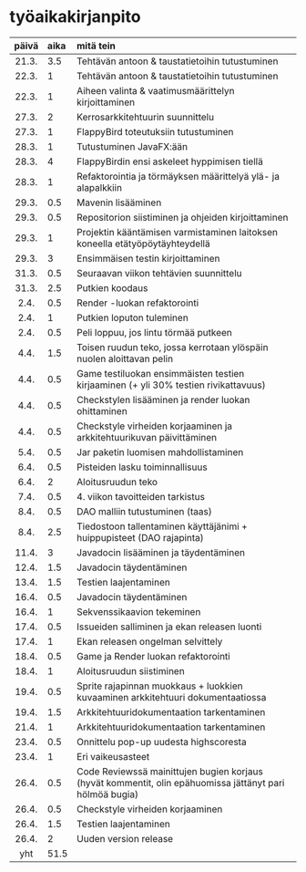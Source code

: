 # työaikakirjanpito

| päivä | aika | mitä tein  |
| :----:|:-----| :-----|
| 21.3. | 3.5  | Tehtävän antoon & taustatietoihin tutustuminen |
| 22.3. | 1    | Tehtävän antoon & taustatietoihin tutustuminen |
| 22.3. | 1    | Aiheen valinta & vaatimusmäärittelyn kirjoittaminen |
| 27.3. | 2    | Kerrosarkkitehtuurin suunnittelu |
| 27.3. | 1    | FlappyBird toteutuksiin tutustuminen |
| 28.3. | 1    | Tutustuminen JavaFX:ään |
| 28.3. | 4    | FlappyBirdin ensi askeleet hyppimisen tiellä |
| 28.3. | 1    | Refaktorointia ja törmäyksen määrittelyä ylä- ja alapalkkiin |
| 29.3. | 0.5  | Mavenin lisääminen |
| 29.3. | 0.5  | Repositorion siistiminen ja ohjeiden kirjoittaminen |
| 29.3. | 1    | Projektin kääntämisen varmistaminen laitoksen koneella etätyöpöytäyhteydellä |
| 29.3. | 3  | Ensimmäisen testin kirjoittaminen |
| 31.3. | 0.5  | Seuraavan viikon tehtävien suunnittelu |
| 31.3. | 2.5 | Putkien koodaus |
| 2.4. | 0.5 | Render -luokan refaktorointi |
| 2.4. | 1 | Putkien loputon tuleminen |
| 2.4. | 0.5 | Peli loppuu, jos lintu törmää putkeen |
| 4.4. | 1.5 | Toisen ruudun teko, jossa kerrotaan ylöspäin nuolen aloittavan pelin|
| 4.4. | 0.5 | Game testiluokan ensimmäisten testien kirjaaminen (+ yli 30% testien rivikattavuus)|
| 4.4. | 0.5 | Checkstylen lisääminen ja render luokan ohittaminen |
| 4.4. | 0.5 | Checkstyle virheiden korjaaminen ja arkkitehtuurikuvan päivittäminen |
| 5.4. | 0.5 | Jar paketin luomisen mahdollistaminen |
| 6.4. | 0.5 | Pisteiden lasku toiminnallisuus |
| 6.4. | 2 | Aloitusruudun teko|
| 7.4. | 0.5 | 4. viikon tavoitteiden tarkistus |
| 8.4. | 0.5 | DAO malliin tutustuminen (taas) |
| 8.4. | 2.5 | Tiedostoon tallentaminen käyttäjänimi + huippupisteet (DAO rajapinta) |
| 11.4. | 3 | Javadocin lisääminen ja täydentäminen |
| 12.4. | 1.5 | Javadocin täydentäminen |
| 13.4. | 1.5 | Testien laajentaminen |
| 16.4. | 0.5 | Javadocin täydentäminen |
| 16.4. | 1 | Sekvenssikaavion tekeminen |
| 17.4. | 0.5 | Issueiden salliminen ja ekan releasen luonti |
| 17.4. | 1 | Ekan releasen ongelman selvittely |
| 18.4. | 0.5 | Game ja Render luokan refaktorointi |
| 18.4. | 1 | Aloitusruudun siistiminen |
| 19.4. | 0.5 | Sprite rajapinnan muokkaus + luokkien kuvaaminen arkkitehtuuri dokumentaatiossa |
| 19.4. | 1.5 | Arkkitehtuuridokumentaation tarkentaminen |
| 21.4. | 1 | Arkkitehtuuridokumentaation tarkentaminen |
| 23.4. | 0.5 | Onnittelu pop-up uudesta highscoresta |
| 23.4. | 1 | Eri vaikeusasteet |
| 26.4. | 0.5 | Code Reviewssä mainittujen bugien korjaus (hyvät kommentit, olin epähuomissa jättänyt pari hölmöä bugia) |
| 26.4. | 0.5 | Checkstyle virheiden korjaaminen |
| 26.4. | 1.5 | Testien laajentaminen |
| 26.4. | 2| Uuden version release |
| yht   | 51.5 | | 
